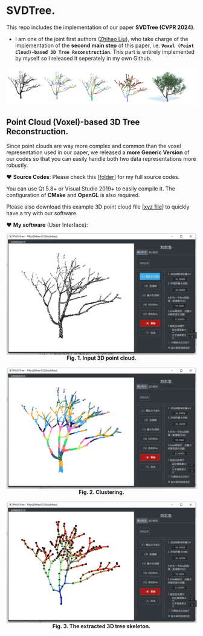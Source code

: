# SVDTree.

This repo includes the implementation of our paper **SVDTree (CVPR 2024)**.

- I am one of the joint first authors ([Zhihao Liu](https://ryuzhihao123.github.io/)), who take charge of the implementation of the **second main step** of this paper, i.e. **``Voxel (Point Cloud)-based 3D Tree Reconstruction``**.
This part is entirely implemented by myself so I released it seperately in my own Github.

![image info](https://github.com/RyuZhihao123/SVDTree/blob/main/Fig_0.png)

## Point Cloud (Voxel)-based 3D Tree Reconstruction. 

Since point clouds are way more complex and common than the voxel representation used in our paper, we released a **more Generic Version** of our codes so that you can easily handle both two data representations more robustly. 


:heart: **Source Codes**: Please check this [[folder](https://github.com/RyuZhihao123/SVDTree/tree/main/TreeFromPoints_Codes)] for my full source codes. 

You can use Qt 5.8+ or Visual Studio 2019+ to easily compile it. The configuration of **CMake** and **OpenGL** is also required.

Please also download this example 3D point cloud file [[xyz file](https://github.com/RyuZhihao123/SVDTree/blob/main/Tree1_input.xyz)] to quickly have a try with our software.

:heart: **My software** (User Interface):

<div align=center>
<img src="https://github.com/RyuZhihao123/SVDTree/blob/main/Fig_UI_1.png" width = "700" alt="ack" title="dasdasdsa title" align=center />
<br/><center><b>Fig. 1. Input 3D point cloud.</b></center>
</div>
<br/>
<div align=center>
<img src="https://github.com/RyuZhihao123/SVDTree/blob/main/Fig_UI_2.png" width = "700" alt="ack" title="dasdasdsa title" align=center />
<br/><center><b>Fig. 2. Clustering.</b></center>
</div>
<br/>
<div align=center>
<img src="https://github.com/RyuZhihao123/SVDTree/blob/main/Fig_UI_3.png" width = "700" alt="ack" title="dasdasdsa title" align=center />
<br/><center><b>Fig. 3. The extracted 3D tree skeleton.</b></center>
</div>
<br/>











